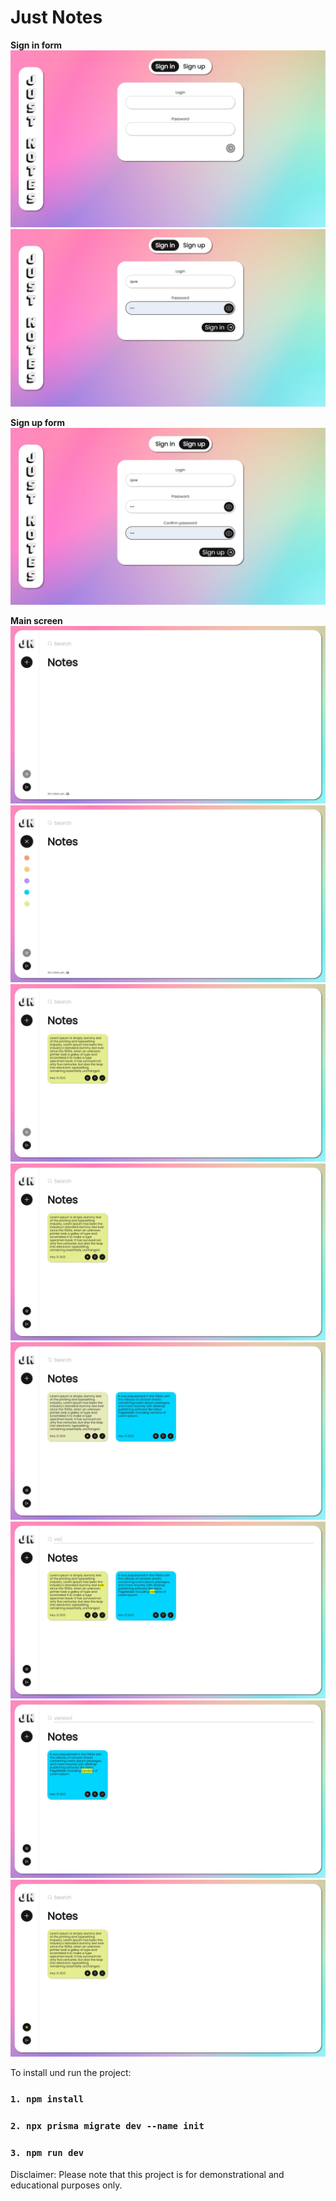 # Just Notes

**Sign in form**
![](./screenshots/1.JPG)
![](./screenshots/2.JPG)

**Sign up form**
![](./screenshots/3.JPG)

**Main screen**
![](./screenshots/4.JPG)
![](./screenshots/5.JPG)
![](./screenshots/6.JPG)
![](./screenshots/7.JPG)
![](./screenshots/8.JPG)
![](./screenshots/9.JPG)
![](./screenshots/10.JPG)
![](./screenshots/11.JPG)



To install und run the project:

 ### `1. npm install`
 ### `2. npx prisma migrate dev --name init`
 ### `3. npm run dev`

Disclaimer: Please note that this project is for demonstrational and educational purposes only.